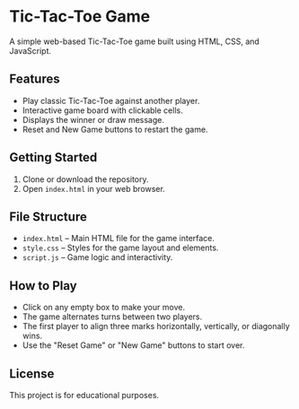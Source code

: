 # Tic-Tac-Toe Game

A simple web-based Tic-Tac-Toe game built using HTML, CSS, and JavaScript.

## Features

- Play classic Tic-Tac-Toe against another player.
- Interactive game board with clickable cells.
- Displays the winner or draw message.
- Reset and New Game buttons to restart the game.

## Getting Started

1. Clone or download the repository.
2. Open `index.html` in your web browser.

## File Structure

- `index.html` – Main HTML file for the game interface.
- `style.css` – Styles for the game layout and elements.
- `script.js` – Game logic and interactivity.

## How to Play

- Click on any empty box to make your move.
- The game alternates turns between two players.
- The first player to align three marks horizontally, vertically, or diagonally wins.
- Use the "Reset Game" or "New Game" buttons to start over.

## License

This project is for educational purposes.